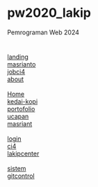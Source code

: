 # pw2020_lakip
Pemrograman Web 2024

# 
<a href="https://github.com/masriant/landing" target="_blank" rel="noopener noreferrer">landing</a> <br>
<a href="https://github.com/masriant/masrianto" target="_blank" rel="noopener noreferrer">masrianto</a> <br>
<a href="https://github.com/masriant/jobci4" target="_blank" rel="noopener noreferrer">jobci4</a> <br>
<a href="https://masriant.github.io/about/" target="_blank" rel="noopener noreferrer">about</a> <br>
<br>
<a href="https://masriant.github.io/" target="_blank" rel="noopener noreferrer">Home</a> <br>
<a href="https://masriant.github.io/kedai-kopi/" target="_blank" rel="noopener noreferrer">kedai-kopi</a> <br>
<a href="https://masriant.github.io/portofolio/ " target="_blank" rel="noopener noreferrer">portofolio</a> <br>
<a href="https://masriant.github.io/ucapan/" target="_blank" rel="noopener noreferrer">ucapan</a> <br>
<a href="https://masriant.github.io/masriant/" target="_blank" rel="noopener noreferrer">masriant</a> <br>
<br>
<a href="https://masriant.github.io/login/" target="_blank" rel="noopener noreferrer">login</a> <br>
<a href="https://masriant.github.io/ci4/" target="_blank" rel="noopener noreferrer">ci4</a> <br>
<a href="https://masriant.github.io/lakipcenter/" target="_blank" rel="noopener noreferrer">lakipcenter</a> <br>
<br>
<a href="https://masriant.github.io/sistem/" target="_blank" rel="noopener noreferrer">sistem</a> <br>
<a href="https://masriant.github.io/gitcontrol/ " target="_blank" rel="noopener noreferrer">gitcontrol</a> <br>

